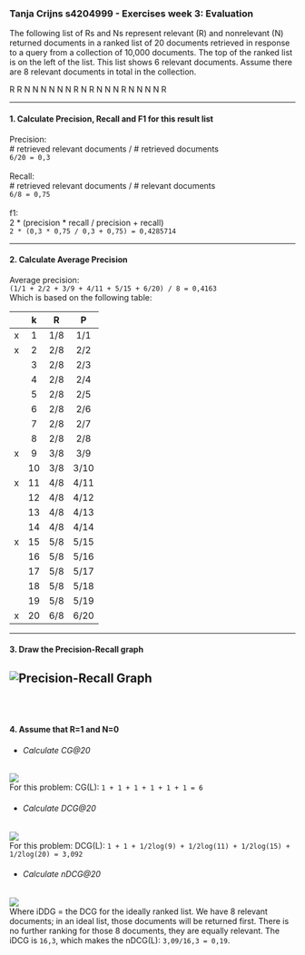 ### Tanja Crijns s4204999 - Exercises week 3: Evaluation
The following list of Rs and Ns represent relevant (R) and nonrelevant (N) returned documents in a ranked list of 20 documents retrieved in response to a query from a collection of 10,000 documents. The top of the ranked list is on the left of the list. This list shows 6 relevant documents. Assume there are 8 relevant documents in total in the collection. <br/>

R R N N N  N N N R N  R N N N R  N N N N R

---

#### 1. Calculate Precision, Recall and F1 for this result list
Precision: <br/># retrieved relevant documents / # retrieved documents<br/>
`6/20 = 0,3`<br/><br/>
Recall: <br/># retrieved relevant documents / # relevant documents <br/>
`6/8 = 0,75`<br/><br/>
f1: <br/>2 \* (precision \* recall / precision + recall)<br/>
`2 * (0,3 * 0,75 / 0,3 + 0,75) = 0,4285714`

---

#### 2. Calculate Average Precision
Average precision:<br/>
`(1/1 + 2/2 + 3/9 + 4/11 + 5/15 + 6/20) / 8 = 0,4163`<br/>
Which is based on the following table:

| |k|R|P|
|---|:---:|:---:|:---:|
|x | 1 | 1/8 | 1/1|
|x | 2 | 2/8 | 2/2|
| | 3 | 2/8 | 2/3|
| | 4 | 2/8 | 2/4|
| | 5 | 2/8 | 2/5|
| | 6 | 2/8 | 2/6|
| | 7 | 2/8 | 2/7|
| | 8 | 2/8 | 2/8|
|x | 9 | 3/8 | 3/9|
| | 10 | 3/8 | 3/10|
|x | 11 | 4/8 | 4/11|
| | 12 | 4/8 | 4/12|
| | 13 | 4/8 | 4/13|
| | 14 | 4/8 | 4/14|
|x | 15 | 5/8 | 5/15|
| | 16 | 5/8 | 5/16|
| | 17 | 5/8 | 5/17|
| | 18 | 5/8 | 5/18|
| | 19 | 5/8 | 5/19|
|x | 20 | 6/8 | 6/20|

---

#### 3. Draw the Precision-Recall graph
![Precision-Recall Graph](http://i.imgur.com/JTl0FOQ.png)<br/><br/><br/>
---
#### 4. Assume that R=1 and N=0
- ###### Calculate CG@20
![](http://i.imgur.com/0gb92Wf.png)<br/>
For this problem: CG(L): `1 + 1 + 1 + 1 + 1 + 1 = 6`


- ###### Calculate DCG@20
![](http://i.imgur.com/TSl0NxJ.png)<br/>
For this problem: DCG(L): `1 + 1 + 1/2log(9) + 1/2log(11) + 1/2log(15) + 1/2log(20) = 3,092`



- ###### Calculate nDCG@20
![](http://i.imgur.com/gjWH4hJ.png)<br/>
Where iDDG = the DCG for the ideally ranked list. We have 8 relevant documents; in an ideal list, those documents will be returned first. There is no further ranking for those 8 documents, they are equally relevant.
The iDCG is `16,3`, which makes the nDCG(L): `3,09/16,3 = 0,19`.
